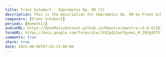 ```yaml
---
title: Franz Schubert - Impromptus Op. 90 (1)
description: This is the description for Impromptus Op. 90 by Franz Schubert
composers: [Franz Schubert]
periods: [Romantic]
audioURL: https://OpenMusicDataset.github.io/Maestro/maestro-v3.0.0/2018/MIDI-Unprocessed_Recital12_MID--AUDIO_12_R1_2018_wav--3.midi
formURL: https://docs.google.com/forms/d/e/1FAIpQLSen7pymvL_M_28Vg95TX7ptc4KaynkUuS0vniKoeZY-6Po5gA/viewform
comments: true
share: true
date: 2021-08-08T07:43:13-06:00
---
```

